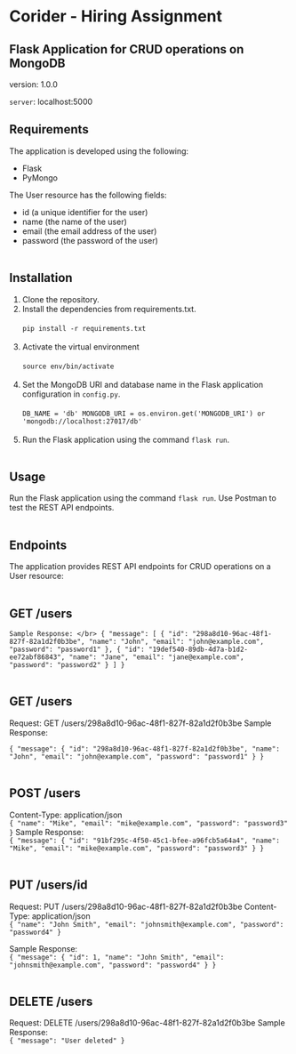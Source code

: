 # Corider - Hiring Assignment

## Flask Application for CRUD operations on MongoDB

version: 1.0.0

`server`: localhost:5000


## Requirements
The application is developed using the following:

- Flask
- PyMongo


The User resource has the following fields:

- id (a unique identifier for the user)
- name (the name of the user)
- email (the email address of the user)
- password (the password of the user)
</br></br>
## Installation
1. Clone the repository.
2. Install the dependencies from requirements.txt.</br><br>
    `
        pip install -r requirements.txt
    `
    <br><br>
3. Activate the virtual environment</br><br>
    `
        source env/bin/activate
    `
    <br><br>
3. Set the MongoDB URI and database name in the Flask application configuration in `config.py`.<br><br>
`
DB_NAME = 'db'
    MONGODB_URI = os.environ.get('MONGODB_URI') or 'mongodb://localhost:27017/db'
`
<br><br>
4. Run the Flask application using the command `flask run`.
</br></br>
## Usage
Run the Flask application using the command `flask run`.
Use Postman to test the REST API endpoints.
</br></br>
## Endpoints
The application provides REST API endpoints for CRUD operations on a User resource:
</br></br>
## GET /users
`
Sample Response: </br>
{
    "message": [
        {
            "id": "298a8d10-96ac-48f1-827f-82a1d2f0b3be",
            "name": "John",
            "email": "john@example.com",
            "password": "password1"
        },
        {
            "id": "19def540-89db-4d7a-b1d2-ee72abf86843",
            "name": "Jane",
            "email": "jane@example.com",
            "password": "password2"
        }
    ]
}
`
</br></br>
## GET /users<id> 
Request: GET /users/298a8d10-96ac-48f1-827f-82a1d2f0b3be
Sample Response: </br>

`
{
    "message": {
        "id": "298a8d10-96ac-48f1-827f-82a1d2f0b3be",
        "name": "John",
        "email": "john@example.com",
        "password": "password1"
    }
}
`
</br></br>
## POST /users
Content-Type: application/json</br>
`
{
    "name": "Mike",
    "email": "mike@example.com",
    "password": "password3"
}
`
Sample Response:</br>
`
{
    "message": {
        "id": "91bf295c-4f50-45c1-bfee-a96fcb5a64a4",
        "name": "Mike",
        "email": "mike@example.com",
        "password": "password3"
    }
}
`
</br></br>
## PUT /users/id
Request: PUT /users/298a8d10-96ac-48f1-827f-82a1d2f0b3be
Content-Type: application/json</br>
`
{
    "name": "John Smith",
    "email": "johnsmith@example.com",
    "password": "password4"
}
`

Sample Response:</br>
`
{
    "message": {
        "id": 1,
        "name": "John Smith",
        "email": "johnsmith@example.com",
        "password": "password4"
    }
}
`
</br></br>
## DELETE /users<id> 
Request: DELETE /users/298a8d10-96ac-48f1-827f-82a1d2f0b3be
Sample Response: </br>
`
{
    "message": "User deleted"
}
`